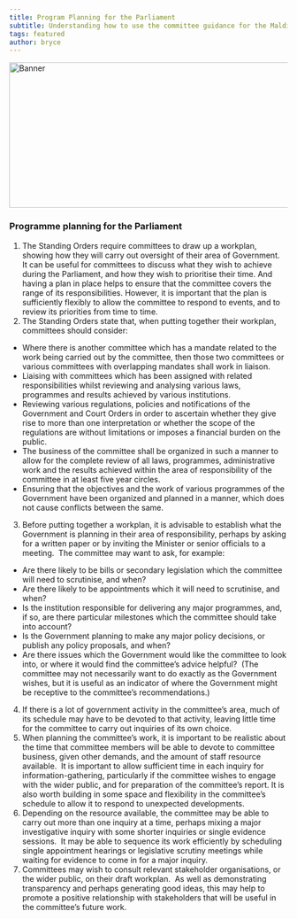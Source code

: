 ```yaml
---
title: Program Planning for the Parliament
subtitle: Understanding how to use the committee guidance for the Maldives Parliament
tags: featured
author: bryce
---
```


<img src="https://387d55a3a0574af3beeafea9b696a716.vfs.cloud9.us-east-2.amazonaws.com/uploads/docs-banner-6.jpg" alt="Banner" width="755" height="263">

<h3><span>Programme planning for the Parliament </span></h3>

<ol>
<li aria-level="2"><span>The Standing Orders require committees to draw up a workplan, showing how they will carry out oversight of their area of Government.</span><span>&nbsp; It can be useful for committees to discuss what they wish to achieve during the Parliament, and how they wish to prioritise their time. And having a plan in place helps to ensure that the committee covers the range of its responsibilities. However, it is important that the plan is sufficiently flexibly to allow the committee to respond to events, and to review its priorities from time to time.</span></li>
<li aria-level="2"><span>The Standing Orders state that, when putting together their workplan, committees should consider:</span></li>
</ol>
<ul>
<li aria-level="2"><span>Where there is another committee which has a mandate related to the work being carried out by the committee, then those two committees or various committees with overlapping mandates shall work in liaison.&nbsp;</span></li>
<li aria-level="2"><span>Liaising with committees which has been assigned with related responsibilities whilst reviewing and analysing various laws, programmes and results achieved by various institutions.</span></li>
<li aria-level="2"><span>Reviewing various regulations, policies and notifications of the Government and Court Orders in order to ascertain whether they give rise to more than one interpretation or whether the scope of the regulations are without limitations or imposes a financial burden on the public.&nbsp;</span></li>
<li aria-level="2"><span>The business of the committee shall be organized in such a manner to allow for the complete review of all laws, programmes, administrative work and the results achieved within the area of responsibility of the committee in at least five year circles.&nbsp;</span></li>
<li aria-level="2"><span>Ensuring that the objectives and the work of various programmes of the Government have been organized and planned in a manner, which does not cause conflicts between the same.&nbsp;</span>&nbsp;</li>
</ul>
<ol start="3">
<li><span>Before putting together a workplan, it is advisable to establish what the Government is planning in their area of responsibility, perhaps by asking for a written paper or by inviting the Minister or senior officials to a meeting.&nbsp; The committee may want to ask, for example:</span></li>
</ol>
<ul>
<li><span>Are there likely to be bills or secondary legislation which the committee will need to scrutinise, and when?</span></li>
<li><span>Are there likely to be appointments which it will need to scrutinise, and when?</span></li>
<li><span>Is the institution responsible for delivering any major programmes, and, if so, are there particular milestones which the committee should take into account?&nbsp;</span></li>
<li><span>Is the Government planning to make any major policy decisions, or publish any policy proposals, and when?&nbsp;</span></li>
<li><span>Are there issues which the Government would like the committee to look into, or where it would find the committee&rsquo;s advice helpful?&nbsp; (The committee may not necessarily want to do exactly as the Government wishes, but it is useful as an indicator of where the Government might be receptive to the committee&rsquo;s recommendations.)</span></li>
</ul>
<ol start="4">
<li aria-level="2"><span>If there is a lot of government activity in the committee&rsquo;s area, much of its schedule may have to be devoted to that activity, leaving little time for the committee to carry out inquiries of its own choice.</span></li>
<li aria-level="2"><span>When planning the committee&rsquo;s work, it is important to be realistic about the time that committee members will be able to devote to committee business, given other demands, and the amount of staff resource available.&nbsp; It is important to allow sufficient time in each inquiry for information-gathering, particularly if the committee wishes to engage with the wider public, and for preparation of the committee&rsquo;s report. It is also worth building in some space and flexibility in the committee&rsquo;s schedule to allow it to respond to unexpected developments.</span></li>
<li aria-level="2"><span>Depending on the resource available, the committee may be able to carry out more than one inquiry at a time, perhaps mixing a major investigative inquiry with some shorter inquiries or single evidence sessions.&nbsp; It may be able to sequence its work efficiently by scheduling single appointment hearings or legislative scrutiny meetings while waiting for evidence to come in for a major inquiry.</span></li>
<li aria-level="2"><span>Committees may wish to consult relevant stakeholder organisations, or the wider public, on their draft workplan.&nbsp; As well as demonstrating transparency and perhaps generating good ideas, this may help to promote a positive relationship with stakeholders that will be useful in the committee&rsquo;s future work.</span></li>
</ol>